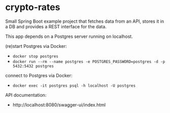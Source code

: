 # crypto-rates
Small Spring Boot example project that fetches data from an API, stores it in a DB and provides a REST interface for the data.

This app depends on a Postgres server running on localhost.

(re)start Postgres via Docker:
* `docker stop postgres`
* `docker run --rm --name postgres -e POSTGRES_PASSWORD=postgres -d -p 5432:5432 postgres`

connect to Postgres via Docker:
* `docker exec -it postgres psql -h localhost -U postgres`

API documentation:
- http://localhost:8080/swagger-ui/index.html

